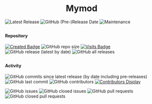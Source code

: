 <div align="center"><h1>Mymod</h1>
</div>

![Latest Release](https://img.shields.io/github/v/release/SpellholdStudios/RuadRofhessaItemUpgrade?include_prereleases&color=gold) ![GitHub (Pre-)Release Date](https://img.shields.io/github/release-date-pre/SpellholdStudios/RuadRofhessaItemUpgrade?color=gold)
![Maintenance](https://img.shields.io/static/v1?label=maintained%3F&message=yes&color=greenlight&style=plastic)

## 

#### Repository
[![Created Badge](https://badges.pufler.dev/created/SpellholdStudios/RuadRofhessaItemUpgrade?style=plastic)](https://badges.pufler.dev)
![GitHub repo size](https://img.shields.io/github/repo-size/SpellholdStudios/RuadRofhessaItemUpgrade?style=plastic)
[![Visits Badge](https://badges.pufler.dev/visits/SpellholdStudios/RuadRofhessaItemUpgrade?color=cyan&style=plastic)](https://badges.pufler.dev)
![GitHub release (latest by date)](https://img.shields.io/github/downloads/SpellholdStudios/RuadRofhessaItemUpgrade/latest/total?color=gold&style=plastic)
![GitHub all releases](https://img.shields.io/github/downloads/SpellholdStudios/RuadRofhessaItemUpgrade/total?label=out%20of&color=yellow&style=plastic)

## 

#### Activity
![GitHub commits since latest release (by date including pre-releases)](https://img.shields.io/github/commits-since/SpellholdStudios/RuadRofhessaItemUpgrade/latest/master?include_prereleases&style=plastic)
![GitHub last commit](https://img.shields.io/github/last-commit/SpellholdStudios/RuadRofhessaItemUpgrade?color=cyan&style=plastic) 
![GitHub contributors](https://img.shields.io/github/contributors/SpellholdStudios/RuadRofhessaItemUpgrade?color=blueviolet&style=plastic)
[![Contributors Display](https://badges.pufler.dev/contributors/SpellholdStudios/RuadRofhessaItemUpgrade?size=30&padding=5&bots=true)](https://badges.pufler.dev)

![GitHub issues](https://img.shields.io/github/issues/SpellholdStudios/RuadRofhessaItemUpgrade?color=red&style=plastic)
![GitHub closed issues](https://img.shields.io/github/issues-closed/SpellholdStudios/RuadRofhessaItemUpgrade?color=blue&style=plastic)
![GitHub pull requests](https://img.shields.io/github/issues-pr/SpellholdStudios/RuadRofhessaItemUpgrade?style=plastic)
![GitHub closed pull requests](https://img.shields.io/github/issues-pr-closed/SpellholdStudios/RuadRofhessaItemUpgrade?color=blue&style=plastic)
